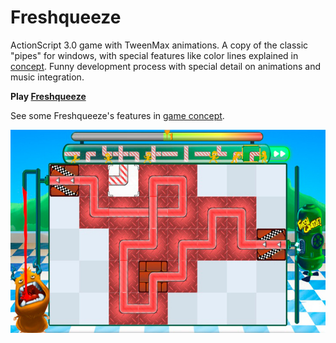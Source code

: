 # Freshqueeze

ActionScript 3.0 game with TweenMax animations. A copy of the classic "pipes" for windows, with special features like color lines explained in [concept](concept.pdf). Funny development process with special detail on animations and music integration.

**Play [Freshqueeze](https://www.cognifit.com/en/public/game/3937927111/fresh-squeeze)**

See some Freshqueeze's features in [game concept](FreshQueeze.pdf).

![Freshqueeze Screenshot](screenshot.jpg)
